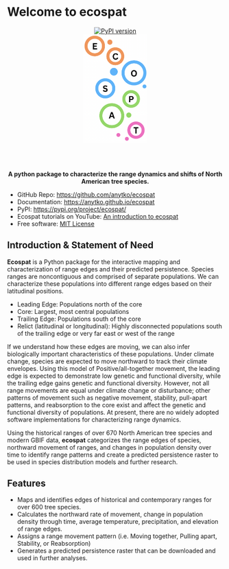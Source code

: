 # Welcome to ecospat

<div align="center">

  <a href="https://pypi.python.org/pypi/ecospat">
    <img src="https://img.shields.io/pypi/v/ecospat.svg" alt="PyPI version"/>
  </a>

  <br/>

  <a href="https://raw.githubusercontent.com/anytko/ecospat/master/logo.png">
    <img src="https://raw.githubusercontent.com/anytko/ecospat/master/logo.png" alt="logo" width="150"/>
  </a>

  <br/><br/>

  <strong>A python package to characterize the range dynamics and shifts of North American tree species.</strong>

</div>

-   GitHub Repo: <https://github.com/anytko/ecospat>
-   Documentation: <https://anytko.github.io/ecospat>
-   PyPI: <https://pypi.org/project/ecospat/>
-   Ecospat tutorials on YouTube: <a href="https://youtu.be/Lc7Zh47KA8w" target="_blank">An introduction to ecospat</a>
-   Free software: <a href="https://opensource.org/license/MIT" target="_blank">MIT License</a>

## Introduction & Statement of Need
**Ecospat** is a Python package for the interactive mapping and characterization of range edges and their predicted persistence. Species ranges are noncontiguous and comprised of separate populations. We can characterize these populations into different range edges based on their latitudinal positions.
- Leading Edge: Populations north of the core
- Core: Largest, most central populations
- Trailing Edge: Populations south of the core
- Relict (latitudinal or longitudinal): Highly disconnected populations south of the trailing edge or very far east or west of the range

If we understand how these edges are moving, we can also infer biologically important characteristics of these populations. Under climate change, species are expected to move northward to track their climate envelopes. Using this model of Positive/all-together movement, the leading edge is expected to demonstrate low genetic and functional diversity, while the trailing edge gains genetic and functional diversity. However, not all range movements are equal under climate change or disturbance; other patterns of movement such as negative movement, stability, pull-apart patterns, and reabsorption to the core exist and affect the genetic and functional diversity of populations. At present, there are no widely adopted software implementations for characterizing range dynamics.

Using the historical ranges of over 670 North American tree species and modern GBIF data, **ecospat** categorizes the range edges of species, northward movement of ranges, and changes in population density over time to identify range patterns and create a predicted persistence raster to be used in species distribution models and further research.

## Features

-   Maps and identifies edges of historical and contemporary ranges for over 600 tree species.
-   Calculates the northward rate of movement, change in population density through time, average temperature, precipitation, and elevation of range edges.
-   Assigns a range movement pattern (i.e. Moving together, Pulling apart, Stability, or Reabsorption)
-   Generates a predicted persistence raster that can be downloaded and used in further analyses.

